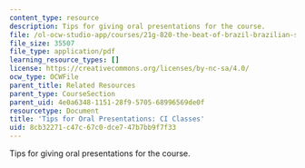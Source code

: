 ```yaml
---
content_type: resource
description: Tips for giving oral presentations for the course.
file: /ol-ocw-studio-app/courses/21g-820-the-beat-of-brazil-brazilian-society-through-its-music-fall-2016/8cb32271c47c67c0dce747b7bb9f7f33_MIT_21G_820F16_oralpres.pdf
file_size: 35507
file_type: application/pdf
learning_resource_types: []
license: https://creativecommons.org/licenses/by-nc-sa/4.0/
ocw_type: OCWFile
parent_title: Related Resources
parent_type: CourseSection
parent_uid: 4e0a6348-1151-28f9-5705-68996569de0f
resourcetype: Document
title: 'Tips for Oral Presentations: CI Classes'
uid: 8cb32271-c47c-67c0-dce7-47b7bb9f7f33
---
```

Tips for giving oral presentations for the course.